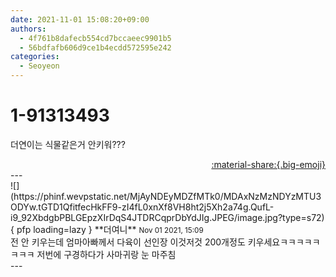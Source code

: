 ```yaml
---
date: 2021-11-01 15:08:20+09:00
authors:
  - 4f761b8dafecb554cd7bccaeec9901b5
  - 56bdfafb606d9ce1b4ecdd572595e242
categories:
  - Seoyeon
---
```


# 1-91313493

<div class="post-container" markdown="1">
<div class="content-container md-sidebar__scrollwrap" markdown="1">

더연이는 식물같은거 안키워???

</div>
</div>

<div style="text-align: right;" markdown="1">
<a href="https://weverse.io/fromis9/fanpost/1-91313493" style="text-align: right;">:material-share:{.big-emoji}</a>
</div>
---

<div class="comments-container md-sidebar__scrollwrap" markdown="1">
<div class="comment" markdown="1">
<div class='id-container' markdown="1">
![](https://phinf.wevpstatic.net/MjAyNDEyMDZfMTk0/MDAxNzMzNDYzMTU3ODYw.tGTD1QfitfecHkFF9-zI4fL0xnXf8VH8ht2j5Xh2a74g.QufL-i9_92XbdgbPBLGEpzXIrDqS4JTDRCqprDbYdJIg.JPEG/image.jpg?type=s72){ pfp loading=lazy }
**<span class="artist">더여니</span>** <small>Nov 01 2021, 15:09</small><br>
</div>
<div class='comment-body' markdown="1">
전 안 키우는데 엄마아빠께서 다육이 선인장 이것저것 200개정도 키우세요ㅋㅋㅋㅋㅋㅋㅋㅋ 저번에 구경하다가 사마귀랑 눈 마주침
</div>
</div>
</div>
---
